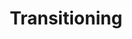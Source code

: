 ---
title: "Transitioning"
publishedAt: 2024-01-01
description: "Coming soon"
slug: "intro-post"
isPublish: true
---